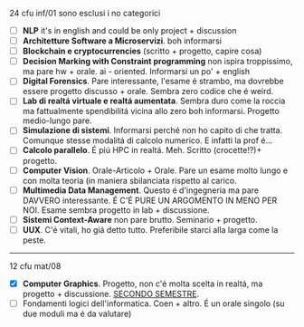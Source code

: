 24 cfu inf/01
sono esclusi i no categorici
- [ ] **NLP** it's in english and could be only project + discussion
- [ ] **Architetture Software a Microservizi**. boh informarsi
- [ ] **Blockchain e cryptocurrencies** (scritto + progetto, capire cosa)
- [ ] **Decision Marking with Constraint programming** non ispira troppissimo, ma pare hw + orale. ai - oriented. Informarsi un po' + english
- [ ] **Digital Forensics**. Pare interessante, l'esame é strambo, ma dovrebbe essere progetto discusso + orale. Sembra zero codice che é weird.
- [ ] **Lab di realtá virtuale e realtá aumentata**. Sembra duro come la roccia ma fattualmente spendibilitá vicina allo zero boh informarsi. Progetto medio-lungo pare.
- [ ] **Simulazione di sistemi**. Informarsi perché non ho capito di che tratta. Comunque stesse modalitá di calcolo numerico. E infatti la prof é...
- [ ] **Calcolo parallelo**. É piú HPC in realtá. Meh. Scritto (crocette!?)+ progetto.
- [ ] **Computer Vision**. Orale-Articolo + Orale. Pare un esame molto lungo e con molta teoria (in maniera sbilanciata rispetto al carico.
- [ ] **Multimedia Data Management**. Questo é d'ingegneria ma pare DAVVERO interessante. É C'É PURE UN ARGOMENTO IN MENO PER NOI. Esame sembra progetto in lab + discussione.
- [ ] **Sistemi Context-Aware** non pare brutto. Seminario + progetto.
- [ ] **UUX**. C'é vitali, ho giá detto tutto. Preferibile starci alla larga come la peste.
---
12 cfu mat/08
- [x] **Computer Graphics**. Progetto, non c'é molta scelta in realtá, ma progetto + discussione. <u>SECONDO SEMESTRE</u>.
- [ ] Fondamenti logici dell'informatica. Coen + altro. É un orale singolo (su due moduli ma é da valutare)
